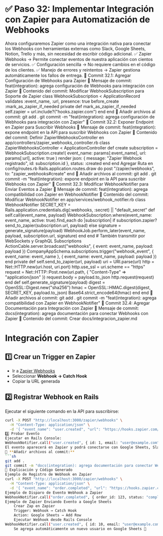 # ✅ Paso 32: Implementar Integración con Zapier para Automatización de Webhooks

Ahora configuraremos Zapier como una integración nativa para conectar los Webhooks con herramientas externas como Slack, Google Sheets, Notion, Trello y más, sin necesidad de escribir código adicional.
✅ Zapier Webhooks → Permite conectar eventos de nuestra aplicación con cientos de servicios.
✅ Configuración sencilla → No requiere cambios en el código de los clientes.
✅ Manejo de errores y reintentos → Zapier gestiona automáticamente los fallos de entrega.
📌 Commit 32.1: Agregar Configuración de Webhooks para Zapier
🔹 Mensaje de commit:
feat(integration): agrega configuración de Webhooks para integración con Zapier
🔹 Contenido del commit:
Modificar WebhookSubscription para Soporte de Zapier
class WebhookSubscription < ApplicationRecord
validates :event_name, :url, presence: true
before_create :mark_as_zapier_if_needed
private
def mark_as_zapier_if_needed
self.zapier = url.include?("hooks.zapier.com")
end
end
🔹 Añadir archivos al commit:
git add .
git commit -m "feat(integration): agrega configuración de Webhooks para integración con Zapier"
📌 Commit 32.2: Exponer Endpoint en Zapier para Suscribir Webhooks
🔹 Mensaje de commit:
feat(integration): expone endpoint en la API para suscribir Webhooks con Zapier
🔹 Contenido del commit:
Definir ZapierWebhooksController en app/controllers/zapier_webhooks_controller.rb
class ZapierWebhooksController < ApplicationController
def create
subscription = WebhookSubscription.create!(
event_name: params[:event_name],
url: params[:url],
active: true
)
render json: { message: "Zapier Webhook registrado", id: subscription.id }, status: :created
end
end
Agregar Ruta en config/routes.rb
Rails.application.routes.draw do
post "/zapier/webhooks", to: "zapier_webhooks#create"
end
🔹 Añadir archivos al commit:
git add .
git commit -m "feat(integration): expone endpoint en la API para suscribir Webhooks con Zapier"
📌 Commit 32.3: Modificar WebhookNotifier para Enviar Eventos a Zapier
🔹 Mensaje de commit:
feat(integration): agrega compatibilidad con Zapier en WebhookNotifier
🔹 Contenido del commit:
Modificar WebhookNotifier en app/services/webhook_notifier.rb
class WebhookNotifier
SECRET_KEY = Rails.application.credentials.dig(:webhooks, :secret) || "default_secret"
def self.call(event_name, payload)
WebhookSubscription.where(event_name: event_name, active: true).find_each do |subscription|
if subscription.zapier?
send_to_zapier(subscription.url, payload)
else
signature = generate_signature(payload)
WebhookJob.perform_later(event_name, payload, subscription.url, signature)
end
end
    # También transmitir por WebSockets y GraphQL Subscriptions
    ActionCable.server.broadcast("webhooks", { event: event_name, payload: payload })
    CompanyAppSchema.subscriptions.trigger("webhook_event", { event_name: event_name }, { event_name: event_name, payload: payload })
end
private
def self.send_to_zapier(url, payload)
uri = URI.parse(url)
http = Net::HTTP.new(uri.host, uri.port)
http.use_ssl = uri.scheme == "https"
    request = Net::HTTP::Post.new(uri.path, { "Content-Type" => "application/json" })
    request.body = payload.to_json
    http.request(request)
end
def self.generate_signature(payload)
digest = OpenSSL::Digest.new("sha256")
hmac = OpenSSL::HMAC.digest(digest, SECRET_KEY, payload.to_json)
Base64.strict_encode64(hmac)
end
end
🔹 Añadir archivos al commit:
git add .
git commit -m "feat(integration): agrega compatibilidad con Zapier en WebhookNotifier"
📌 Commit 32.4: Agregar Documentación para Integración con Zapier
🔹 Mensaje de commit:
docs(integration): agrega documentación para conectar Webhooks con Zapier
🔹 Contenido del commit:
Crear docs/integracion_zapier.md
# Integración con Zapier
## 1️⃣ Crear un Trigger en Zapier
- Ir a [Zapier Webhooks](https://zapier.com/app/editor/)
- Seleccionar **Webhook → Catch Hook**
- Copiar la URL generada
## 2️⃣ Registrar Webhook en Rails
Ejecutar el siguiente comando en la API para suscribirse:
````sh
curl -X POST "http://localhost:3000/zapier/webhooks" \
  -H "Content-Type: application/json" \
  -d '{ "event_name": "user.created", "url": "https://hooks.zapier.com/hooks/catch/123456/" }'
3️⃣ Probar Evento
Ejecutar en Rails Console:
WebhookNotifier.call("user.created", { id: 1, email: "user@example.com" })
El evento aparecerá en Zapier y podrá conectarse con Google Sheets, Slack u otros servicios.
🔹 **Añadir archivos al commit:**
```sh
git add .
git commit -m "docs(integration): agrega documentación para conectar Webhooks con Zapier"
📝 Explicación y Código Generado
Ejemplo de Registro de Webhook en Zapier
curl -X POST "http://localhost:3000/zapier/webhooks" \
  -H "Content-Type: application/json" \
  -d '{ "event_name": "order.completed", "url": "https://hooks.zapier.com/hooks/catch/123456/" }'
Ejemplo de Disparo de Evento Webhook a Zapier
WebhookNotifier.call("order.completed", { order_id: 123, status: "completed" })
Ejemplo de Zapier Enviando Evento a Google Sheets
    Crear Zap en Zapier
    Trigger: Webhook → Catch Hook
    Action: Google Sheets → Add Row
    Ejecutar Webhook desde Rails Console
WebhookNotifier.call("user.created", { id: 10, email: "user@example.com" })
    Se agrega automáticamente un nuevo usuario en Google Sheets 🚀
